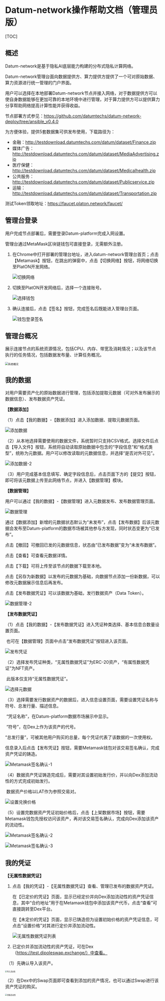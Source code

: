 # Datum-network操作帮助文档（管理员版）

[TOC]

## 概述

Datum-network是基于隐私AI底层能力构建的分布式隐私计算网络。

Datum-network管理台面向数据提供方、算力提供方提供了一个可对原始数据、算力资源进行统一管理的门户界面。

用户可以选择在本地部署Datum-network节点并接入网络，对于数据提供方可以使自身数据能够在更加可靠的本地环境中进行管理，对于算力提供方可以提供算力分享帮助网络提高计算性能并获得收益。

节点部署方式参见：https://github.com/datumtechs/datum-network-deploy/tree/ansible_v0.4.0

为方便体验，提供5套数据集可供发布使用，下载路径为：

- 金融：http://testdownload.datumtechs.com/datum/dataset/Finance.zip
- 媒体广告：http://testdownload.datumtechs.com/datum/dataset/MediaAdvertising.zip
- 医疗保健：http://testdownload.datumtechs.com/datum/dataset/Medicalhealth.zip
- 公共服务：http://testdownload.datumtechs.com/datum/dataset/Publicservice.zip
- 运输：http://testdownload.datumtechs.com/datum/dataset/Transportation.zip

测试Token领取地址：https://faucet.platon.network/faucet/



## 管理台登录

用户完成节点部署后，需要登录Datum-platform完成入网设置。

管理台通过MetaMask区块链钱包可直接登录，无需额外注册。

1. 在Chrome中打开部署的管理台地址，进入datum-network管理台首页；点击【Metamask】按钮，在跳出的弹窗中，点击【切换网络】按钮，将网络切换至PlatON开发网络。

   ![切换网络](/network-user-img/切换网络.png)

2. 切换至PlatON开发网络后，选择一个连接账号。

   ![选择钱包](/network-user-img/选择钱包.png)

3. 确认连接后，点击【签名】按钮，完成签名后既能进入管理台页面。

   ![钱包登录签名](/network-user-img/钱包登录签名.png)

## 管理台概况

展示连接节点的系统资源情况，包括CPU、内存、带宽及消耗情况；以及该节点执行的任务情况，包括数据发布量、计算任务概况。

<img src="/network-user-img/系统概况.png" alt="系统概况" style="zoom:60%;" />



## 我的数据

对用户需要资产化的原始数据进行管理，包括添加提取元数据（可对外发布展示的数据信息）、发布数据资产凭证。

**【数据添加】**

（1）点击【我的数据】-【数据添加】进入添加数据、提取元数据页面。

![添加数据](/network-user-img/添加数据.png)

（2）从本地选择需要使用的数据文件，系统暂时只支持CSV格式。选择文件后点击【导入文件】按钮，系统将自动读取原始数据中包含的“字段信息”和“格式类型”，统称为元数据。用户可以修改读取的元数据信息，并选择“是否对外可见”。

![添加数据-2](/network-user-img/添加数据-2.png)

（3）用户完成基本信息填写、确定字段信息后，点击页面下方的【提交】按钮，即可将该元数据上传至此网络节点，并进入【数据管理】模块。

**【数据管理】**

用户可以通过【我的数据】-【数据管理】进入元数据发布、发布数据管理页面。

![数据管理](/network-user-img/数据管理.png)

通过【数据添加】新增的元数据状态默认为“未发布”，点击【发布数据】后该元数据会发布至Datum-platform的数据市场被其他参与方发现，同时状态变更为“已发布”。

点击【撤回】可撤回已发的元数据信息，状态由“已发布数据”变为“未发布数据”。

点击【查看】可查看元数据详情。

点击【下载】可将上传至该节点的数据下载至本地。

点击【另存为新数据】以发布的元数据为基础，向数据节点添加一份新数据，可以修改元数据展示信息后再发布。

点击【发布数据凭证】可以该数据为基础，发行数据资产（Data Token）。

![数据管理-2](/network-user-img/数据管理-2.png)

**【发布数据凭证】**

（1）点击【我的数据】-【发布数据凭证】进入凭证种类选择、基本信息合数量设置页面。

​		也可在【数据管理】页面中点击“发布数据凭证”按钮进入该页面。

![发布凭证](/network-user-img/发布凭证.png)

（2）选择发布凭证种类，“无属性数据凭证”为ERC-20资产，“有属性数据凭证”为NFT资产。

​	此版本仅支持“无属性数据凭证”。

![选择元数据](/network-user-img/选择元数据.png)

（3）选择需要发行数据资产的数据后，进入信息设置页面，需要设置凭证名称与符号、总发行量、描述信息。

​		“凭证名称”，在Datum-platform数据市场展示中显示。

​		“符号”，在Dex上作为该资产的代号。

​		“总发行量”，可被其他用户购买的总量，每个凭证代表了该数据的一次使用权。

​		信息录入后点击【发布凭证】按钮，需要Metamask钱包对该交易签名确认，完成资产凭证的铸造。

![Metamask签名确认-1](/network-user-img/Metamask签名确认-1.png)

（4）数据资产凭证铸造完成后，需要对其设置初始发行价，并以向Dex添加流动性的方式完成初始发行。

​		数据资产价格以LAT作为参照交易对。

![设置兑换价格](/network-user-img/设置兑换价格.png)

（5）设置完数据资产凭证初始价格后，点击【上架数据市场】按钮，需要Metamask钱包先授权访问该资产，再对该交易签名确认，完成向Dex添加该资产的流动性。

![Metamask签名确认-2](/network-user-img/Metamask签名确认-2.png)

![Metamask签名确认-3](/network-user-img/Metamask签名确认-3.png)



## 我的凭证

**【无属性数据凭证】**

1. 点击【我的凭证】-【无属性数据凭证】查看、管理已发布的数据资产凭证。

   在【已定价的凭证】页面，显示已经定价并向Dex添加流动性的资产凭证信息，其中“合约地址”用于在Metamask钱包中添加该资产代币，点击“查看”可直接跳转至Dex平台。

   在【未定价的凭证】页面，显示已铸造但为设置初始价格的资产凭证信息，可点击“设置价格”对其进行定价并添加流动性。
   
   ![无属性数据凭证列表](/network-user-img/无属性数据凭证列表.png)

2. 已定价并添加流动性的资产凭证，可在Dex（https://test.dipoleswap.exchange/）中查看。

​	（1）先确认导入该资产。

<img src="/network-user-img/导入流动性.png" alt="导入流动性" style="zoom:39%;" />

​	（2）在Dex中的Swap页面即可查看到添加的资产情况，也可以通过Swap进行该资产凭证的购买。

<img src="/network-user-img/查看流动性.png" alt="查看流动性" style="zoom:40%;" />




